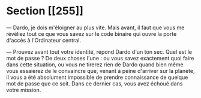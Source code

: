 # Section [[255]]

— Dardo, je dois m'éloigner au plus vite. Mais avant, il faut que vous me révéliez tout ce que vous savez sur le code binaire qui ouvre la porte d'accès à l'Ordinateur central.

— Prouvez avant tout votre identité, répond Dardo d'un ton sec. Quel est le mot de passe ? De deux choses l'une : ou vous savez exactement quoi faire dans cette situation, ou vous ne tirerez rien de Dardo quand bien même vous essaierez de le convaincre que, venant à peine d'arriver sur la planète, il vous a été absolument impossible de prendre connaissance de quelque mot de passe que ce soit. Dans ce dernier cas, vous avez échoué dans votre mission.